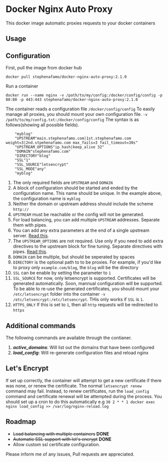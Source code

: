 # **Docker Nginx Auto Proxy**
This docker image automatic proxies requests to your docker containers

## Usage

## Configuration

First, pull the image from docker hub

    docker pull stephenafamo/docker-nginx-auto-proxy:2.1.0

Run a container

    docker run --name nginx -v /path/to/my/config:/docker/config/config -p 80:80 -p 443:443 stephenafamo/docker-nginx-auto-proxy:2.1.0

The container reads a configuration file `/docker/config/config`
To easily manage all proxies, you should mount your own configuration file.
`-v /path/to/my/config.txt:/docker/config/config`
The syntax is as follows(showing all possible fields).

        "myblog"
        "UPSTREAM"main.stephenafamo.com|1st.stephenafamo.com weight=3|2nd.stpehenafamo.com max_fails=3 fail_timeout=30s"
        "UPSTREAM_OPTIONS"ip_hash|keep_alive 32"
        "DOMAIN"stephenafamo.com"
        "DIRECTORY"blog"
        "SSL"1"
        "SSL_SOURCE"letsencrypt"
        "SSL_MODE"any"
        "myblog"


1. The only required fields are `UPSTREAM` and `DOMAIN`
1. A block of configuration should be started and ended by the configuration name. This name should be unique. In the example above, the configuration name is `myblog`
2. Neither the domain or upstream address should include the scheme `http://`
3. `UPSTREAM` must be reachable or the config will not be generated.
4. For load balancing, you can add multiple `UPSTREAM` addresses. Separate them with pipes.
5. You can add any extra parameters at the end of a single upstream server. [Read this](http://nginx.org/en/docs/http/ngx_http_upstream_module.html#server).
6. The `UPSTREAM_OPTIONS` are not required. Use only if you need to add extra directives to the upstream block for fine tuning. Separate directives with pipes. [Read this](http://nginx.org/en/docs/http/ngx_http_upstream_module.html).
7. `DOMAIN` can be multiple, but should be seperated by spaces
8. `DIRECTORY` is the optional path to to be proxies. For example, if you'd like to proxy only `example.com/blog`, the `blog` will be the directory
9. `SSL` can be enable by setting the parameter to `1`
10. `SSL_SOURCE` for now, only letsencrypt is supported. Certificates will be generated automatically. Soon, mannual configuration will be supported. To be able to re-use the generated certificates, you should mount your `/etc/letsencrypt` folder into the container `-v /etc/letsencrypt:/etc/letsencrypt`. THis only works if `SSL` is `1`.
11. `HTTPS_ONLY` If this is set to `1`, then all `http` requests will be redirected to `https`

## Additional commands 

The following commands are available through the contianer.

1. **_active_domains_**: Will list out the domains that have been configured
3. **_load_config_**: Will re-generate configuration files and reload nginx

## Let's Encrypt

If set up correctly, the container will attempt to get a new certificate if there was none, or renew the certificate.
The normal `letsencrypt renew` command may fail. Instead, to renew certificates, run the `load_config` command and certificate renewal will be attempted during the process. 
You should set up a cron to do this automatically e.g `30 2 * * 1 docker exec nginx load_config >> /var/log/nginx-reload.log`

## Roadmap

* ~~Load balancing with multiple containers~~ **DONE**
* ~~Automatic SSL support with let's encrypt~~ **DONE**
* Allow custom ssl certificate configuration.

Please inform me of any issues, Pull requests are appreciated.
